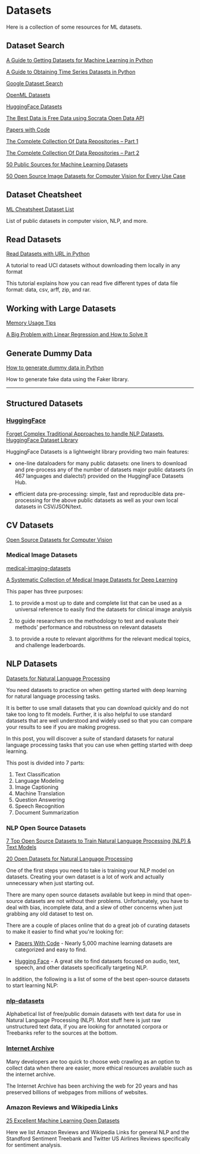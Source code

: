 # Datasets

Here is a collection of some resources for ML datasets.


## Dataset Search

[A Guide to Getting Datasets for Machine Learning in Python](https://machinelearningmastery.com/a-guide-to-getting-datasets-for-machine-learning-in-python/)

[A Guide to Obtaining Time Series Datasets in Python](https://machinelearningmastery.com/a-guide-to-obtaining-time-series-datasets-in-python/)


[Google Dataset Search](https://datasetsearch.research.google.com)

[OpenML Datasets](https://www.openml.org/search?type=data&sort=runs&status=active)

[HuggingFace Datasets](https://github.com/huggingface/datasets)

[The Best Data is Free Data using Socrata Open Data API](https://towardsdatascience.com/the-best-data-is-free-data-of-course-b88230b5b47f)

[Papers with Code](https://paperswithcode.com/)


[The Complete Collection Of Data Repositories – Part 1](https://www.kdnuggets.com/2022/04/complete-collection-data-repositories-part-1.html)

[The Complete Collection Of Data Repositories – Part 2](https://www.kdnuggets.com/2022/04/complete-collection-data-repositories-part-2.html)

[50 Public Sources for Machine Learning Datasets](https://towardsdatascience.com/datasets-for-machine-learning-and-data-science-a27a5d0ba03)

[50 Open Source Image Datasets for Computer Vision for Every Use Case](https://www.taqadam.io/open-sourse-datasets/)


## Dataset Cheatsheet

[ML Cheatsheet Dataset List](https://ml-cheatsheet.readthedocs.io/en/latest/datasets.html)

List of public datasets in computer vision, NLP, and more.


## Read Datasets

[Read Datasets with URL in Python](https://towardsdatascience.com/dont-download-read-datasets-with-url-in-python-8245a5eaa919)

A tutorial to read UCI datasets without downloading them locally in any format

This tutorial explains how you can read five different types of data file format: data, csv, arff, zip, and rar. 


## Working with Large Datasets

[Memory Usage Tips](./tips/memory_usage.md)

[A Big Problem with Linear Regression and How to Solve It](https://towardsdatascience.com/robust-regression-23b633e5d6a5)



## Generate Dummy Data

[How to generate dummy data in Python](https://towardsdatascience.com/how-to-generate-dummy-data-in-python-a05bce24a6c6)

How to generate fake data using the Faker library. 


----------


## Structured Datasets

### [HuggingFace](https://github.com/huggingface/datasets)

[Forget Complex Traditional Approaches to handle NLP Datasets, HuggingFace Dataset Library](https://medium.com/@arjunkumbakkara/forget-complex-traditional-approaches-to-handle-nlp-datasets-huggingface-dataset-library-is-your-f7445ea79267)

HuggingFace Datasets is a lightweight library providing two main features:

- one-line dataloaders for many public datasets: one liners to download and pre-process any of the number of datasets major public datasets (in 467 languages and dialects!) provided on the HuggingFace Datasets Hub.

- efficient data pre-processing: simple, fast and reproducible data pre-processing for the above public datasets as well as your own local datasets in CSV/JSON/text. 



## CV Datasets

[Open Source Datasets for Computer Vision](https://www.kdnuggets.com/2021/08/open-source-datasets-computer-vision.html)

### Medical Image Datasets

[medical-imaging-datasets](https://github.com/sfikas/medical-imaging-datasets)

[A Systematic Collection of Medical Image Datasets for Deep Learning](https://arxiv.org/abs/2106.12864)

This paper has three purposes: 

1) to provide a most up to date and complete list that can be used as a universal reference to easily find the datasets for clinical image analysis

2) to guide researchers on the methodology to test and evaluate their methods' performance and robustness on relevant datasets

3) to provide a route to relevant algorithms for the relevant medical topics, and challenge leaderboards.



## NLP Datasets

[Datasets for Natural Language Processing](https://machinelearningmastery.com/datasets-natural-language-processing/)

You need datasets to practice on when getting started with deep learning for natural language processing tasks.

It is better to use small datasets that you can download quickly and do not take too long to fit models. Further, it is also helpful to use standard datasets that are well understood and widely used so that you can compare your results to see if you are making progress.

In this post, you will discover a suite of standard datasets for natural language processing tasks that you can use when getting started with deep learning.

This post is divided into 7 parts:

1. Text Classification
2. Language Modeling
3. Image Captioning
4. Machine Translation
5. Question Answering
6. Speech Recognition
7. Document Summarization

### NLP Open Source Datasets

[7 Top Open Source Datasets to Train Natural Language Processing (NLP) & Text Models](https://www.kdnuggets.com/2021/11/top-open-source-datasets-nlp.html)

[20 Open Datasets for Natural Language Processing](https://medium.com/@ODSC/20-open-datasets-for-natural-language-processing-538fbfaf8e38)

One of the first steps you need to take is training your NLP model on datasets. Creating your own dataset is a lot of work and actually unnecessary when just starting out.

There are many open source datasets available but keep in mind that open-source datasets are not without their problems. Unfortunately, you have to deal with bias, incomplete data, and a slew of other concerns when just grabbing any old dataset to test on.

There are a couple of places online that do a great job of curating datasets to make it easier to find what you're looking for:

- [Papers With Code](https://paperswithcode.com/datasets) - Nearly 5,000 machine learning datasets are categorized and easy to find.

- [Hugging Face](https://huggingface.co/datasets) -  A great site to find datasets focused on audio, text, speech, and other datasets specifically targeting NLP.

In addition, the following is a list of some of the best open-source datasets to start learning NLP:

### [nlp-datasets](https://github.com/niderhoff/nlp-datasets)

Alphabetical list of free/public domain datasets with text data for use in Natural Language Processing (NLP). Most stuff here is just raw unstructured text data, if you are looking for annotated corpora or Treebanks refer to the sources at the bottom.

### [Internet Archive](https://web.archive.org)

Many developers are too quick to choose web crawling as an option to collect data when there are easier, more ethical resources available such as the internet archive. 

The Internet Archive has been archiving the web for 20 years and has preserved billions of webpages from millions of websites. 

### Amazon Reviews and Wikipedia Links

[25 Excellent Machine Learning Open Datasets](https://opendatascience.com/25-excellent-machine-learning-open-datasets/)

Here we list Amazon Reviews and Wikipedia Links for general NLP and the Standford Sentiment Treebank and Twitter US Airlines Reviews specifically for sentiment analysis. 


